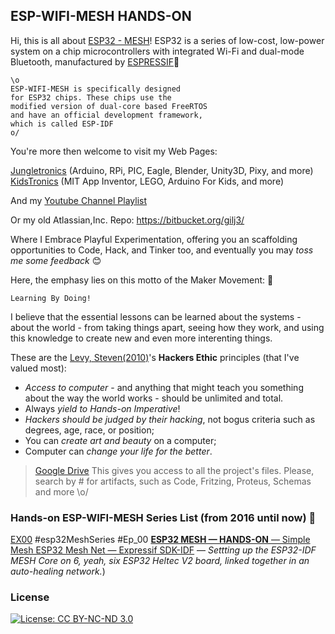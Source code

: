 ## ESP-WIFI-MESH HANDS-ON
Hi, this is all about [ESP32 - MESH](https://docs.espressif.com/projects/esp-idf/en/latest/esp32/api-guides/mesh.html)!
ESP32 is a series of low-cost, low-power system on a chip microcontrollers with integrated Wi-Fi and dual-mode Bluetooth, manufactured by [ESPRESSIF](https://www.espressif.com/):rocket:
```
\o 
ESP-WIFI-MESH is specifically designed 
for ESP32 chips. These chips use the 
modified version of dual-core based FreeRTOS 
and have an official development framework, 
which is called ESP-IDF 
o/

```
You're more then welcome to visit my Web Pages: 

 [Jungletronics](https://medium.com/jungletronics) (Arduino, RPi, PIC, Eagle, Blender, Unity3D, Pixy, and more) 
 [KidsTronics](https://medium.com/kidstronics) (MIT App Inventor, LEGO, Arduino For Kids, and more)
 
And my [Youtube Channel Playlist](https://www.youtube.com/playlist?list=PLK3PeNcUzb8TwZuXZJgREj5nDbQxRLW_a)

Or my old Atlassian,Inc. Repo: https://bitbucket.org/gilj3/
 
Where I Embrace Playful Experimentation, offering you an scaffolding opportunities to Code, Hack, 
and Tinker too, and eventually you may *toss me some feedback* :blush:

Here, the emphasy lies on this motto of the Maker Movement: :art:
```
Learning By Doing!
``` 

I believe that the essential lessons can be learned about the systems - about the world - 
from taking things apart, seeing how they work, and using this knowledge to create new and even more interenting things.

These are the [Levy, Steven(2010)](https://www.amazon.com/Hackers-Computer-Revolution-Steven-Levy/dp/1449388396)'s **Hackers Ethic** principles (that I've valued most):
* *Access to computer* - and anything that might teach you something about the way the world works - should be unlimited and total.
* Always *yield to Hands-on Imperative*!
* *Hackers should be judged by their hacking*, not bogus criteria such as degrees, age, race, or position;
* You can *create art and beauty* on a computer;
* Computer can *change your life for the better*.

>[Google Drive](https://drive.google.com/open?id=0B8iMbc-iQqlULW1HZXFiNnBEZUE) This gives you access to all the project's files. Please, search by # for artifacts, such as Code, Fritzing, Proteus, Schemas and more \o/

### Hands-on ESP-WIFI-MESH Series List (from 2016 until now) :ant:

 [EX00](mesh_projects/EX00/) #esp32MeshSeries #Ep_00 [**ESP32 MESH — HANDS-ON** — Simple Mesh ESP32 Mesh Net — Expressif SDK-IDF](https://medium.com/jungletronics/esp32-mesh-hands-on-954f5a216804) — *Settting up the ESP32-IDF MESH Core on 6, yeah, six ESP32 Heltec V2 board, linked together in an auto-healing network.*)
   
 
 
 

### License

[![License: CC BY-NC-ND 3.0](https://img.shields.io/badge/License-CC%20BY--NC--ND%203.0-lightgrey.svg)](https://creativecommons.org/licenses/by-nc-nd/3.0/)
 
 

 
 
